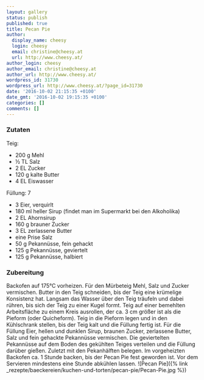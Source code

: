 ```yaml
---
layout: gallery
status: publish
published: true
title: Pecan Pie
author:
  display_name: cheesy
  login: cheesy
  email: christine@cheesy.at
  url: http://www.cheesy.at/
author_login: cheesy
author_email: christine@cheesy.at
author_url: http://www.cheesy.at/
wordpress_id: 31730
wordpress_url: http://www.cheesy.at/?page_id=31730
date: '2016-10-02 21:15:35 +0100'
date_gmt: '2016-10-02 19:15:35 +0100'
categories: []
comments: []
---
```

### Zutaten
Teig:
* 200 g Mehl
* ½ TL Salz
* 2 EL Zucker
* 120 g kalte Butter
* 4 EL Eiswasser

Füllung: 7
* 3 Eier, verquirlt
* 180 ml heller Sirup (findet man im Supermarkt bei den Alkoholika)
* 2 EL Ahornsirup
* 160 g brauner Zucker
* 3 EL zerlassene Butter
* eine Prise Salz
* 50 g Pekannüsse, fein gehackt
* 125 g Pekannüsse, geviertelt
* 125 g Pekannüsse, halbiert
### Zubereitung
Backofen auf 175°C vorheizen. Für den Mürbeteig Mehl, Salz und Zucker vermischen. Butter in den Teig schneiden, bis der Teig eine krümelige Konsistenz hat. Langsam das Wasser über den Teig träufeln und dabei rühren, bis sich der Teig zu einer Kugel formt. Teig auf einer bemehlten Arbeitsfläche zu einem Kreis ausrollen, der ca. 3 cm größer ist als die Pieform (oder Quicheform). Teig in die Pieform legen und in den Kühlschrank stellen, bis der Teig kalt und die Füllung fertig ist. Für die Füllung Eier, hellen und dunklen Sirup, braunen Zucker, zerlassene Butter, Salz und fein gehackte Pekannüsse vermischen. Die geviertelten Pekannüsse auf dem Boden des gekühlten Teiges verteilen und die Füllung darüber gießen. Zuletzt mit den Pekanhälften belegen. Im vorgeheizten Backofen ca. 1 Stunde backen, bis der Pecan Pie fest geworden ist. Vor dem Servieren mindestens eine Stunde abkühlen lassen.
![Pecan Pie]({% link _rezepte/baeckereien/kuchen-und-torten/pecan-pie/Pecan-Pie.jpg %})
